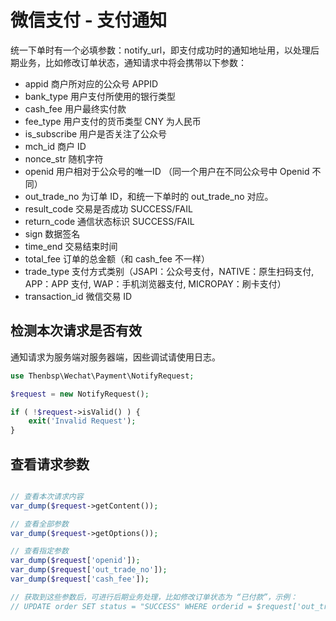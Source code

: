 # 微信支付 - 支付通知

统一下单时有一个必填参数：notify_url，即支付成功时的通知地址用，以处理后期业务，比如修改订单状态，通知请求中将会携带以下参数：

- appid         商户所对应的公众号 APPID
- bank_type     用户支付所使用的银行类型
- cash_fee      用户最终实付款
- fee_type      用户支付的货币类型 CNY 为人民币
- is_subscribe  用户是否关注了公众号
- mch_id        商户 ID
- nonce_str     随机字符
- openid        用户相对于公众号的唯一ID （同一个用户在不同公众号中 Openid 不同）
- out_trade_no  为订单 ID，和统一下单时的 out_trade_no 对应。
- result_code   交易是否成功 SUCCESS/FAIL
- return_code   通信状态标识 SUCCESS/FAIL
- sign          数据签名
- time_end      交易结束时间
- total_fee     订单的总金额（和 cash_fee 不一样）
- trade_type    支付方式类别（JSAPI：公众号支付，NATIVE：原生扫码支付, APP：APP 支付, WAP：手机浏览器支付, MICROPAY：刷卡支付）
- transaction_id 微信交易 ID

## 检测本次请求是否有效

通知请求为服务端对服务器端，因些调试请使用日志。

```php
use Thenbsp\Wechat\Payment\NotifyRequest;

$request = new NotifyRequest();

if ( !$request->isValid() ) {
    exit('Invalid Request');
}
```

## 查看请求参数

```php

// 查看本次请求内容
var_dump($request->getContent());

// 查看全部参数
var_dump($request->getOptions());

// 查看指定参数
var_dump($request['openid']);
var_dump($request['out_trade_no']);
var_dump($request['cash_fee']);

// 获取到这些参数后，可进行后期业务处理，比如修改订单状态为 “已付款”，示例：
// UPDATE order SET status = "SUCCESS" WHERE orderid = $request['out_trade_no']

```